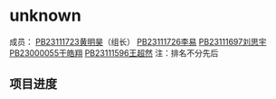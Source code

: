 # unknown
成员：
[PB23111723黄明昊](https://github.com/VideoBus66)（组长）
[PB23111726李易](https://github.com/Leeyiii)
[PB23111697刘思宇](https://github.com/MrKyomoto)
[PB23000055于皓翔](https://github.com/Parfait5)
[PB23111596王超然](https://github.com/cmdyc)
注：排名不分先后
## 项目进度
